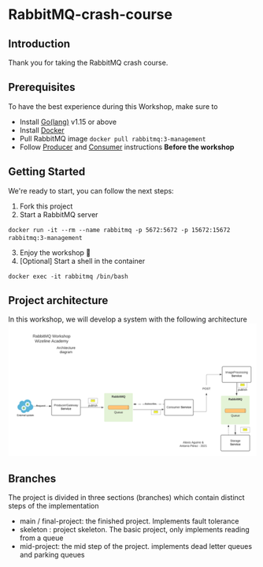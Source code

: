 # RabbitMQ-crash-course

## Introduction

Thank you for taking the RabbitMQ crash course. 

## Prerequisites

To have the best experience during this Workshop, make sure to
* Install [Go(lang)](https://golang.org/dl/) v1.15 or above
* Install [Docker](https://docs.docker.com/docker-for-mac/install/)
* Pull RabbitMQ image `docker pull rabbitmq:3-management`
* Follow [Producer](./producer/README.md) and [Consumer](./consumer/README.md) instructions **Before the workshop**



## Getting Started

We're ready to start, you can follow the next steps:

1. Fork this project
2. Start a RabbitMQ server
```
docker run -it --rm --name rabbitmq -p 5672:5672 -p 15672:15672 rabbitmq:3-management
```
3. Enjoy the workshop 🥳
4. [Optional] Start a shell in the container
```
docker exec -it rabbitmq /bin/bash
```

## Project architecture

In this workshop, we will develop a system with the following architecture
![Project architecture](./docs/architecture.png)

## Branches

The project is divided in three sections (branches) which contain distinct steps of the implementation

- main / final-project: the finished project. Implements fault tolerance
- skeleton : project skeleton. The basic project, only implements reading from a queue
- mid-project: the mid step of the project. implements dead letter queues and parking queues